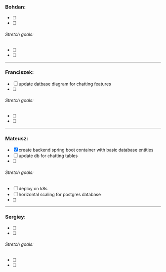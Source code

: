### Bohdan:
- [ ]
- [ ]
###### Stretch goals:
- [ ]
- [ ]
----------------------------------
### Franciszek:
- [ ] update datbase diagram for chatting features
- [ ]
###### Stretch goals:
- [ ]
- [ ]
----------------------------------
### Mateusz:
- [x] create backend spring boot container with basic database entities
- [ ] update db for chatting tables
- [ ] 
###### Stretch goals:
- [ ] deploy on k8s
- [ ] horizontal scaling for postgres database
- [ ] 

----------------------------------
### Sergiey:
- [ ]
- [ ]

###### Stretch goals:
- [ ]
- [ ]
